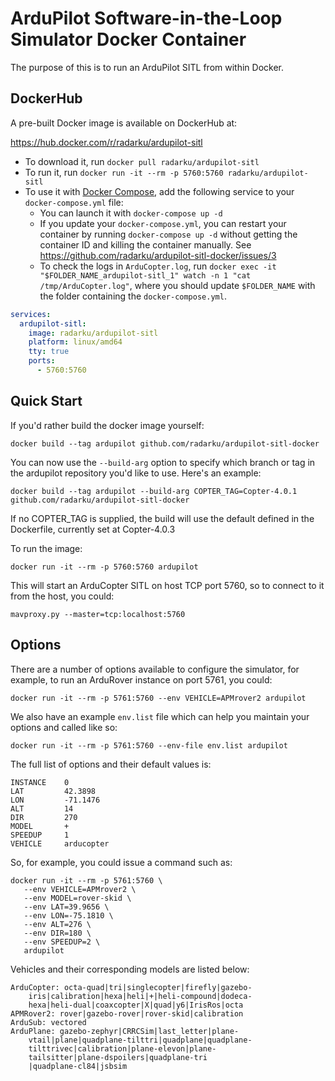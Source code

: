 ArduPilot Software-in-the-Loop Simulator Docker Container
=========================================================

The purpose of this is to run an ArduPilot SITL from within Docker.

DockerHub
---------

A pre-built Docker image is available on DockerHub at:

https://hub.docker.com/r/radarku/ardupilot-sitl

- To download it, run `docker pull radarku/ardupilot-sitl`
- To run it, run `docker run -it --rm -p 5760:5760 radarku/ardupilot-sitl`
- To use it with [Docker Compose](https://docs.docker.com/compose/), add the following service to your `docker-compose.yml` file:
    - You can launch it with `docker-compose up -d`
    - If you update your `docker-compose.yml`, you can restart your container by running `docker-compose up -d` without getting the container ID and killing the container manually. See https://github.com/radarku/ardupilot-sitl-docker/issues/3
    - To check the logs in `ArduCopter.log`, run `docker exec -it "$FOLDER_NAME_ardupilot-sitl_1" watch -n 1 "cat /tmp/ArduCopter.log"`, where you should update `$FOLDER_NAME` with the folder containing the `docker-compose.yml`.

```yml
services:
  ardupilot-sitl:
    image: radarku/ardupilot-sitl
    platform: linux/amd64
    tty: true
    ports:
      - 5760:5760
```

Quick Start
-----------

If you'd rather build the docker image yourself:

`docker build --tag ardupilot github.com/radarku/ardupilot-sitl-docker`

You can now use the `--build-arg` option to specify which branch or tag in the ardupilot
repository you'd like to use. Here's an example:

`docker build --tag ardupilot --build-arg COPTER_TAG=Copter-4.0.1 github.com/radarku/ardupilot-sitl-docker`

If no COPTER_TAG is supplied, the build will use the default defined in the Dockerfile, currently set at Copter-4.0.3

To run the image:

`docker run -it --rm -p 5760:5760 ardupilot`

This will start an ArduCopter SITL on host TCP port 5760, so to connect to it from the host, you could:

`mavproxy.py --master=tcp:localhost:5760`

Options
-------

There are a number of options available to configure the simulator, for example, to run an ArduRover instance on port 5761, you could:

`docker run -it --rm -p 5761:5760 --env VEHICLE=APMrover2 ardupilot`

We also have an example `env.list` file which can help you maintain your options and called like so:

`docker run -it --rm -p 5761:5760 --env-file env.list ardupilot`

The full list of options and their default values is:

```
INSTANCE    0
LAT         42.3898
LON         -71.1476
ALT         14
DIR         270
MODEL       +
SPEEDUP     1
VEHICLE     arducopter
```

So, for example, you could issue a command such as:

```
docker run -it --rm -p 5761:5760 \
   --env VEHICLE=APMrover2 \
   --env MODEL=rover-skid \
   --env LAT=39.9656 \
   --env LON=-75.1810 \
   --env ALT=276 \
   --env DIR=180 \
   --env SPEEDUP=2 \
   ardupilot
```

Vehicles and their corresponding models are listed below:

```
ArduCopter: octa-quad|tri|singlecopter|firefly|gazebo-
    iris|calibration|hexa|heli|+|heli-compound|dodeca-
    hexa|heli-dual|coaxcopter|X|quad|y6|IrisRos|octa
APMRover2: rover|gazebo-rover|rover-skid|calibration
ArduSub: vectored
ArduPlane: gazebo-zephyr|CRRCSim|last_letter|plane-
    vtail|plane|quadplane-tilttri|quadplane|quadplane-
    tilttrivec|calibration|plane-elevon|plane-
    tailsitter|plane-dspoilers|quadplane-tri
    |quadplane-cl84|jsbsim
```
